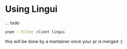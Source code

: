 # Using Lingui

... todo

```bash
pnpm --filter client lingui
```

this will be done by a mantainer once your pr is merged :)
